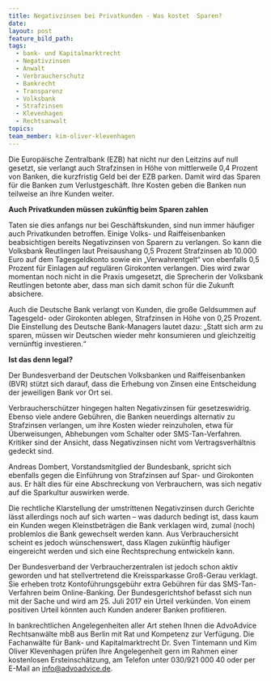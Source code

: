 ```yaml
---
title: Negativzinsen bei Privatkunden - Was kostet  Sparen?
date:
layout: post
feature_bild_path:
tags:
  - bank- und Kapitalmarktrecht
  - Negativzinsen
  - Anwalt
  - Verbraucherschutz
  - Bankrecht
  - Transparenz
  - Volksbank
  - Strafzinsen
  - Klevenhagen
  - Rechtsanwalt
topics:
team_member: kim-oliver-klevenhagen
---
```



Die Europ&auml;ische Zentralbank (EZB) hat nicht nur den Leitzins auf null gesetzt, sie verlangt auch Strafzinsen in H&ouml;he von mittlerweile 0,4 Prozent von Banken, die kurzfristig Geld bei der EZB parken. Damit wird das Sparen f&uuml;r die Banken zum Verlustgesch&auml;ft. Ihre Kosten geben die Banken nun teilweise an ihre Kunden weiter.

**Auch Privatkunden m&uuml;ssen zuk&uuml;nftig beim Sparen zahlen**

Taten sie dies anfangs nur bei Gesch&auml;ftskunden, sind nun immer h&auml;ufiger auch Privatkunden betroffen. Einige Volks- und Raiffeisenbanken beabsichtigen bereits Negativzinsen von Sparern zu verlangen. So kann die Volksbank Reutlingen laut Preisaushang 0,5 Prozent Strafzinsen ab 10.000 Euro auf dem Tagesgeldkonto sowie ein „Verwahrentgelt“ von ebenfalls 0,5 Prozent f&uuml;r Einlagen auf regul&auml;ren Girokonten verlangen. Dies wird zwar momentan noch nicht in die Praxis umgesetzt, die Sprecherin der Volksbank Reutlingen betonte aber, dass man sich damit schon f&uuml;r die Zukunft absichere.

Auch die Deutsche Bank verlangt von Kunden, die gro&szlig;e Geldsummen auf Tagesgeld- oder Girokonten ablegen, Strafzinsen in H&ouml;he von 0,25 Prozent. Die Einstellung des Deutsche Bank-Managers lautet dazu: „Statt sich arm zu sparen, m&uuml;ssen wir Deutschen wieder mehr konsumieren und gleichzeitig vern&uuml;nftig investieren.“

**Ist das denn legal?**

Der Bundesverband der Deutschen Volksbanken und Raiffeisenbanken (BVR) st&uuml;tzt sich darauf, dass die Erhebung von Zinsen eine Entscheidung der jeweiligen Bank vor Ort sei.

Verbrauchersch&uuml;tzer hingegen halten Negativzinsen f&uuml;r gesetzeswidrig. Ebenso viele andere Geb&uuml;hren, die Banken neuerdings alternativ zu Strafzinsen verlangen, um ihre Kosten wieder reinzuholen, etwa f&uuml;r &Uuml;berweisungen, Abhebungen vom Schalter oder SMS-Tan-Verfahren. Kritiker sind der Ansicht, dass Negativzinsen nicht vom Vertragsverh&auml;ltnis gedeckt sind.

Andreas Dombert, Vorstandsmitglied der Bundesbank, spricht sich ebenfalls gegen die Einf&uuml;hrung von Strafzinsen auf Spar- und Girokonten aus. Er h&auml;lt dies f&uuml;r eine Abschreckung von Verbrauchern, was sich negativ auf die Sparkultur auswirken werde.

Die rechtliche Klarstellung der umstrittenen Negativzinsen durch Gerichte l&auml;sst allerdings noch auf sich warten – was dadurch bedingt ist, dass kaum ein Kunden wegen Kleinstbetr&auml;gen die Bank verklagen wird, zumal (noch) problemlos die Bank gewechselt werden kann. Aus Verbrauchersicht scheint es jedoch w&uuml;nschenswert, dass Klagen zuk&uuml;nftig h&auml;ufiger eingereicht werden und sich eine Rechtsprechung entwickeln kann.

Der Bundesverband der Verbraucherzentralen ist jedoch schon aktiv geworden und hat stellvertretend die Kreissparkasse Gro&szlig;-Gerau verklagt. Sie erheben trotz Kontof&uuml;hrungsgeb&uuml;hr extra Geb&uuml;hren f&uuml;r das SMS-Tan-Verfahren beim Online-Banking. Der Bundesgerichtshof befasst sich nun mit der Sache und wird am 25. Juli 2017 ein Urteil verk&uuml;nden. Von einem positiven Urteil k&ouml;nnten auch Kunden anderer Banken profitieren.

In bankrechtlichen Angelegenheiten aller Art stehen Ihnen die AdvoAdvice Rechtsanw&auml;lte mbB aus Berlin mit Rat und Kompetenz zur Verf&uuml;gung. Die Fachanw&auml;lte f&uuml;r Bank- und Kapitalmarktrecht Dr. Sven Tintemann und Kim Oliver Klevenhagen pr&uuml;fen Ihre Angelegenheit gern im Rahmen einer kostenlosen Ersteinsch&auml;tzung, am Telefon unter 030/921 000 40 oder per E-Mail an info@advoadvice.de.